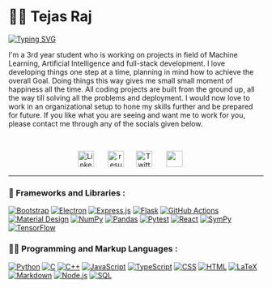# 🏄‍♂️ Tejas Raj

[![Typing SVG](https://readme-typing-svg.demolab.com?font=Fira+Code&size=30&pause=1000&vCenter=true&random=false&width=440&height=80&lines=AI+%7C+ML+Engineer;Full+Stack+Web+Developer;MLOps+Engineer;Data+Engineering)](https://git.io/typing-svg)

I'm a 3rd year student who is working on projects in field of Machine Learning, Artificial Intelligence and full-stack development. I love developing things one step at a time, planning in mind how to achieve the overall Goal. Doing things this way gives me small small moment of happiness all the time. All coding projects are built from the ground up, all the way till solving all the problems and deployment. I would now love to work in an organizational setup to hone my skills further and be prepared for future. If you like what you are seeing and want me to work for you, please contact me through any of the socials given below.

<br/>

<p align="center">
<a href="https://www.linkedin.com/in/tejasraj0001/"><img width="32px" alt="Linked In" title="Linked In" src="https://cdn.jsdelivr.net/gh/devicons/devicon@latest/icons/linkedin/linkedin-original.svg" /></a>
  &#8287;&#8287;&#8287;&#8287;&#8287;
<a href="https://drive.google.com/file/d/1PX5bP5gZgY8yMfWmRy9VnpnnXBda4yeh/view?usp=sharing"><img width="32px" title="Resume" src="https://img.icons8.com/plasticine/100/resume.png" alt="resume"/></a>&#8287;&#8287;&#8287;&#8287;&#8287;
<a href="https://twitter.com/Tejas_0001"><img style="background-color:white;" width="32px" alt="Twitter" title="Twitter" src="https://cdn.jsdelivr.net/gh/devicons/devicon@latest/icons/twitter/twitter-original.svg"/></a>
  &#8287;&#8287;&#8287;&#8287;&#8287;
  <a href="http://discordapp.com/users/397313849503514626" alt="Discord" title="Discord"><img width="32px" src="https://img.icons8.com/offices/40/discord--v2.png"/></a>
  &#8287;&#8287;&#8287;&#8287;&#8287;
<!--   <a href="https://dev.to/denvercoder1"><img width="32px" alt="Dev.to" title="DenverCoder1 Dev.to" src="https://img.icons8.com/color/48/gmail-new.png"></a>
  &#8287;&#8287;&#8287;&#8287;&#8287; -->
  
</P>

---

### 🧰 Frameworks and Libraries :

  <p>
      <a href="#"><img alt="Bootstrap" src="https://img.shields.io/badge/Bootstrap-7952B3.svg?logo=bootstrap&logoColor=white"></a>
      <a href="#"><img alt="Electron" src="https://img.shields.io/badge/Electron-20232e.svg?logo=electron&logoColor=white"></a>
      <a href="#"><img alt="Express.js" src="https://img.shields.io/badge/Express.js-404d59.svg?logo=express&logoColor=white"></a>
      <a href="#"><img alt="Flask" src="https://img.shields.io/badge/Flask-000000.svg?logo=flask&logoColor=white"></a>
      <a href="#"><img alt="GitHub Actions" src="https://img.shields.io/badge/GitHub%20Actions-2671E5.svg?logo=github%20actions&logoColor=white"></a>
      <a href="#"><img alt="Material Design" src="https://img.shields.io/badge/Material%20Design-0081CB.svg?logo=material-design&logoColor=white"></a>
      <a href="#"><img alt="NumPy" src="https://img.shields.io/badge/Numpy-013243.svg?logo=numpy&logoColor=white"></a>
      <a href="#"><img alt="Pandas" src="https://img.shields.io/badge/Pandas-150458.svg?logo=pandas&logoColor=white"></a>
      <a href="#"><img alt="Pytest" src="https://img.shields.io/badge/Pytest-0A9EDC.svg?logo=pytest&logoColor=white"></a>
      <a href="#"><img alt="React" src="https://img.shields.io/badge/React-20232a.svg?logo=react&logoColor=%2361DAFB"></a>
      <a href="#"><img alt="SymPy" src="https://img.shields.io/badge/Sympy-3B5526.svg?logo=sympy&logoColor=white"></a>
      <a href="#"><img alt="TensorFlow" src="https://img.shields.io/badge/TensorFlow-FF6F00.svg?logo=TensorFlow&logoColor=white"></a>
  </p>


### 👨‍💻 Programming and Markup Languages :

<p>
  <a href="https://github.com/search?q=user%3ADenverCoder1+language%3Apython"><img alt="Python" src="https://img.shields.io/badge/Python-14354C.svg?logo=python&logoColor=white"></a>
      <a href="https://github.com/search?q=user%3ADenverCoder1+language%3Ac"><img alt="C" src="https://custom-icon-badges.demolab.com/badge/C-03599C.svg?logo=c-in-hexagon&logoColor=white"></a>
      <a href="https://github.com/search?q=user%3ADenverCoder1+language%3Acpp"><img alt="C++" src="https://custom-icon-badges.demolab.com/badge/C++-9C033A.svg?logo=cpp2&logoColor=white"></a>
  <a href="https://github.com/search?q=user%3ADenverCoder1+language%3Ajavascript"><img alt="JavaScript" src="https://img.shields.io/badge/JavaScript-F7DF1E.svg?logo=javascript&logoColor=black"></a>
   <a href="https://github.com/search?q=user%3ADenverCoder1+language%3AtypeScript"><img alt="TypeScript" src="https://img.shields.io/badge/TypeScript-007ACC.svg?logo=typescript&logoColor=white"></a>
      <a href="https://github.com/search?q=user%3ADenverCoder1+language%3Acss"><img alt="CSS" src="https://img.shields.io/badge/CSS-1572B6.svg?logo=css3&logoColor=white"></a>
      <a href="https://github.com/search?q=user%3ADenverCoder1+language%3Ahtml"><img alt="HTML" src="https://img.shields.io/badge/HTML-E34F26.svg?logo=html5&logoColor=white"></a>
      <a href="https://github.com/search?q=user%3ADenverCoder1+language%3Atex"><img alt="LaTeX" src="https://img.shields.io/badge/LaTeX-008080.svg?logo=LaTeX&logoColor=white"></a>
      <a href="https://github.com/search?q=user%3ADenverCoder1+language%3Amarkdown"><img alt="Markdown" src="https://img.shields.io/badge/Markdown-000000.svg?logo=markdown&logoColor=white"></a>
      <a href="https://github.com/search?q=user%3ADenverCoder1+language%3Ajavascript"><img alt="Node.js" src="https://img.shields.io/badge/Node.js-43853D.svg?logo=node.js&logoColor=white"></a>
      <a href="https://github.com/search?q=user%3ADenverCoder1+language%3Asql"><img alt="SQL" src="https://custom-icon-badges.demolab.com/badge/SQL-025E8C.svg?logo=database&logoColor=white"></a>
  </p>


<!--
**Tejas-0001/Tejas-0001** is a ✨ _special_ ✨ repository because its `README.md` (this file) appears on your GitHub profile.

Here are some ideas to get you started:

- 🔭 I’m currently working on ...
- 🌱 I’m currently learning ...
- 👯 I’m looking to collaborate on ...
- 🤔 I’m looking for help with ...
- 💬 Ask me about ...
- 📫 How to reach me: ...
- 😄 Pronouns: ...
- ⚡ Fun fact: ...
-->
